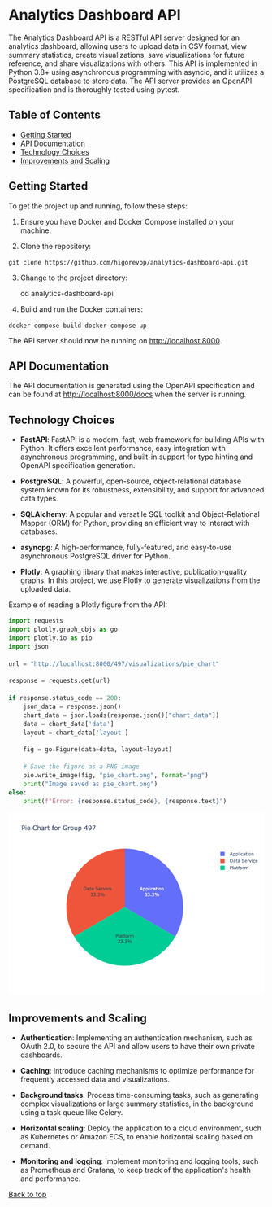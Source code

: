 Analytics Dashboard API
=======================

The Analytics Dashboard API is a RESTful API server designed for an analytics dashboard, allowing users to upload data in CSV format, view summary statistics, create visualizations, save visualizations for future reference, and share visualizations with others. This API is implemented in Python 3.8+ using asynchronous programming with asyncio, and it utilizes a PostgreSQL database to store data. The API server provides an OpenAPI specification and is thoroughly tested using pytest.

Table of Contents
-----------------

*   [Getting Started](#getting-started)
*   [API Documentation](#api-documentation)
*   [Technology Choices](#technology-choices)
*   [Improvements and Scaling](#improvements-and-scaling)

Getting Started
---------------

To get the project up and running, follow these steps:

1.  Ensure you have Docker and Docker Compose installed on your machine.
    
2.  Clone the repository:
    
`git clone https://github.com/higorevop/analytics-dashboard-api.git`

3.  Change to the project directory:

    cd analytics-dashboard-api

4.  Build and run the Docker containers:

`docker-compose build docker-compose up`

The API server should now be running on [http://localhost:8000](http://localhost:8000).

API Documentation
-----------------

The API documentation is generated using the OpenAPI specification and can be found at [http://localhost:8000/docs](http://localhost:8000/docs) when the server is running.

Technology Choices
------------------

*   **FastAPI**: FastAPI is a modern, fast, web framework for building APIs with Python. It offers excellent performance, easy integration with asynchronous programming, and built-in support for type hinting and OpenAPI specification generation.
    
*   **PostgreSQL**: A powerful, open-source, object-relational database system known for its robustness, extensibility, and support for advanced data types.
    
*   **SQLAlchemy**: A popular and versatile SQL toolkit and Object-Relational Mapper (ORM) for Python, providing an efficient way to interact with databases.
    
*   **asyncpg**: A high-performance, fully-featured, and easy-to-use asynchronous PostgreSQL driver for Python.
    
*   **Plotly**: A graphing library that makes interactive, publication-quality graphs. In this project, we use Plotly to generate visualizations from the uploaded data.
    

Example of reading a Plotly figure from the API:

```python
import requests
import plotly.graph_objs as go
import plotly.io as pio
import json

url = "http://localhost:8000/497/visualizations/pie_chart"

response = requests.get(url)

if response.status_code == 200:
    json_data = response.json()
    chart_data = json.loads(response.json()["chart_data"])
    data = chart_data['data']
    layout = chart_data['layout']
        
    fig = go.Figure(data=data, layout=layout)

    # Save the figure as a PNG image
    pio.write_image(fig, "pie_chart.png", format="png")
    print("Image saved as pie_chart.png")
else:
    print(f"Error: {response.status_code}, {response.text}")
```



![ pie chart example](pie_chart.png "Pie chart example") 

Improvements and Scaling
------------------------

*   **Authentication**: Implementing an authentication mechanism, such as OAuth 2.0, to secure the API and allow users to have their own private dashboards.
    
*   **Caching**: Introduce caching mechanisms to optimize performance for frequently accessed data and visualizations.
    
*   **Background tasks**: Process time-consuming tasks, such as generating complex visualizations or large summary statistics, in the background using a task queue like Celery.
    
*   **Horizontal scaling**: Deploy the application to a cloud environment, such as Kubernetes or Amazon ECS, to enable horizontal scaling based on demand.
    
*   **Monitoring and logging**: Implement monitoring and logging tools, such as Prometheus and Grafana, to keep track of the application's health and performance.

[Back to top](#analytics-dashboard-api)
